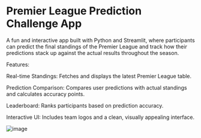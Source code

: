 # Premier League Prediction Challenge App

A fun and interactive app built with Python and Streamlit, where participants can predict the final standings of the Premier League and track how their predictions stack up against the actual results throughout the season.

Features:

Real-time Standings: Fetches and displays the latest Premier League table.

Prediction Comparison: Compares user predictions with actual standings and calculates accuracy points.

Leaderboard: Ranks participants based on prediction accuracy.

Interactive UI: Includes team logos and a clean, visually appealing interface.


![image](https://github.com/user-attachments/assets/d8e36696-0cb8-4613-9368-78c8d461f1c0)
